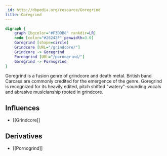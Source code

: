 ```yaml
---
_id: http://dbpedia.org/resource/Goregrind
title: Goregrind
---
```


```dot
digraph {
	graph [bgcolor="#F3DDB8" rankdir=LR]
	node [color="#26242F" penwidth=3.0]
	Goregrind [shape=circle]
	Grindcore [URL="/grindcore/"]
	Grindcore -> Goregrind
	Pornogrind [URL="/pornogrind/"]
	Goregrind -> Pornogrind
}
```

Goregrind is a fusion genre of grindcore and death metal. British band Carcass are commonly credited for the emergence of the genre. Goregrind is recognized for its heavily edited, pitch shifted "watery"-sounding vocals and abrasive musicianship rooted in grindcore.

## Influences
- [[Grindcore]]

## Derivatives
- [[Pornogrind]]
